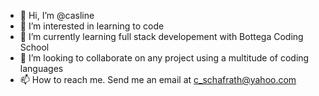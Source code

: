 - 👋 Hi, I’m @casline
- 👀 I’m interested in learning to code
- 🌱 I’m currently learning full stack developement with Bottega Coding School
- 💞️ I’m looking to collaborate on any project using a multitude of coding languages 
- 📫 How to reach me. Send me an email at c_schafrath@yahoo.com 

<!---
casline/casline is a ✨ special ✨ repository because its `README.md` (this file) appears on your GitHub profile.
You can click the Preview link to take a look at your changes.
--->
